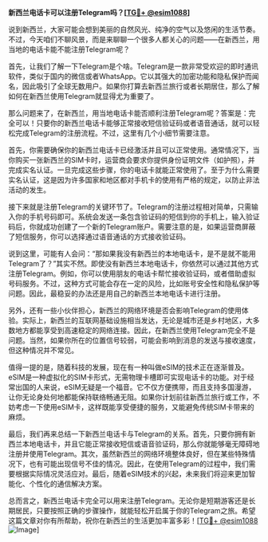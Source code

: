 **新西兰电话卡可以注册Telegram吗？[[TG💪+ @esim1088](https://t.me/s/esim1088)]**

说到新西兰，大家可能会想到美丽的自然风光、纯净的空气以及悠闲的生活节奏。不过，今天咱们不聊风景，而是来聊聊一个很多人都关心的问题——在新西兰，用当地的电话卡能不能注册Telegram呢？

首先，让我们了解一下Telegram是个啥。Telegram是一款非常受欢迎的即时通讯软件，类似于国内的微信或者WhatsApp。它以其强大的加密功能和隐私保护而闻名，因此吸引了全球无数用户。如果你打算去新西兰旅行或者长期居住，那么了解如何在新西兰使用Telegram就显得尤为重要了。

那么问题来了，在新西兰，用当地电话卡能否顺利注册Telegram呢？答案是：完全可以！只要你的新西兰电话卡能够正常接收短信验证码或者语音通话，就可以轻松完成Telegram的注册流程。不过，这里有几个小细节需要注意。

首先，你需要确保你的新西兰电话卡已经激活并且可以正常使用。通常情况下，当你购买一张新西兰的SIM卡时，运营商会要求你提供身份证明文件（如护照），并完成实名认证。一旦完成这些步骤，你的电话卡就能正常使用了。至于为什么需要实名认证，这是因为许多国家和地区都对手机卡的使用有严格的规定，以防止非法活动的发生。

接下来就是注册Telegram的关键环节了。Telegram的注册过程相对简单，只需输入你的手机号码即可。系统会发送一条包含验证码的短信到你的手机上，输入验证码后，你就成功创建了一个新的Telegram账户。需要注意的是，如果运营商屏蔽了短信服务，你可以选择通过语音通话的方式接收验证码。

说到这里，可能有人会问：“那如果我没有新西兰的本地电话卡，是不是就不能用Telegram了？”其实不然。即使没有新西兰本地电话卡，你依然可以通过其他方式注册Telegram。例如，你可以使用朋友的电话卡帮忙接收验证码，或者借助虚拟号码服务。不过，这种方式可能会存在一定的风险，比如账号安全性和隐私保护等问题。因此，最稳妥的办法还是用自己的新西兰本地电话卡进行注册。

另外，还有一些小伙伴担心，新西兰的网络环境是否会影响Telegram的使用体验。实际上，新西兰的互联网基础设施相当发达，无论是城市还是乡村地区，大多数地方都能享受到高速稳定的网络连接。因此，在新西兰使用Telegram完全不是问题。当然，如果你所在的位置信号较弱，可能会影响到消息的发送与接收速度，但这种情况并不常见。

值得一提的是，随着科技的发展，现在有一种叫做eSIM的技术正在逐渐普及。eSIM是一种虚拟化的SIM卡形式，无需物理卡槽即可实现电话卡的功能。对于经常出国的人来说，eSIM无疑是一个福音。它不仅方便携带，而且支持多国漫游，让你无论身处何地都能保持联络畅通无阻。如果你计划前往新西兰旅行或工作，不妨考虑一下使用eSIM卡，这样既能享受便捷的服务，又能避免传统SIM卡带来的麻烦。

最后，我们再来总结一下新西兰电话卡与Telegram的关系。首先，只要你拥有新西兰本地电话卡，并且它能正常接收短信或语音验证码，那么你就能够毫无障碍地注册并使用Telegram。其次，虽然新西兰的网络环境整体良好，但在某些特殊情况下，也有可能出现信号不佳的情况。因此，在使用Telegram的过程中，我们需要根据实际情况灵活应对。最后，随着eSIM技术的兴起，未来我们将迎来更加智能化、个性化的通信解决方案。

总而言之，新西兰电话卡完全可以用来注册Telegram。无论你是短期游客还是长期居民，只要按照正确的步骤操作，就能轻松开启属于你的Telegram之旅。希望这篇文章对你有所帮助，祝你在新西兰的生活更加丰富多彩！[[TG💪+ @esim1088](https://t.me/s/esim1088) ![Image](https://i.postimg.cc/4NQfJmqS/Snipaste-2025-05-13-00-14-12.png)]